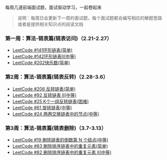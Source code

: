 每周几道前端面试题，面试驱动学习，一起卷起来

> 说明：每周日会更新下一周的面试题，每个面试题都会编写相应的解题思路或者是提供相关知识点的阅读文档

### 第一周：算法-链表篇(链表访问)（2.21-2.27）

- [LeetCode #141环形链表(简单)](./category/algorithm/1Week-leetcode141.md)
- [LeetCode #142环形链表II(中等)](./category/algorithm/1Week-leetcode142.md)
- [LeetCode #202快乐数(简单)](./category/algorithm/1Week-leetcode202.md)

### 第2周：算法-链表篇(链表反转)（2.28-3.6）

- [LeetCode #206 反转链表(简单)](./category/algorithm/2Week-leetcode206.md)
- [LeetCode #92 反转链表 II(中等)](./category/algorithm/2Week-leetcode92.md)
- [LeetCode #25 K个一组反转链表(困难)](./category/algorithm/2Week-leetcode25.md)
- [LeetCode #61 旋转链表(中等)](./category/algorithm/2Week-leetcode61.md)
- [LeetCode #24 两两交换链表中的节点(中等)](./category/algorithm/2Week-leetcode24.md)

### 第3周：算法-链表篇(链表删除)（3.7-3.13）

- [LeetCode #19 删除链表的倒数第 N 个结点(中等)](./category/algorithm/3Week-leetcode19.md)
- [LeetCode #83 删除排序链表中的重复元素(简单)](./category/algorithm/3Week-leetcode83.md)
- [LeetCode #82 删除排序链表中的重复元素 II(中等)](./category/algorithm/3Week-leetcode82.md)